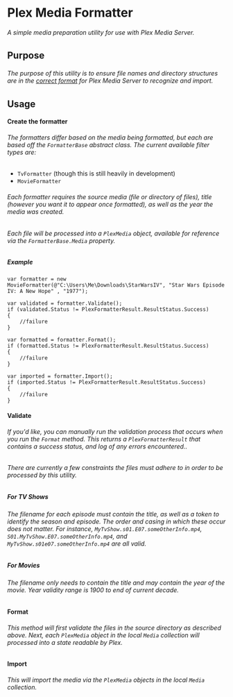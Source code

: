 # Plex Media Formatter

###### A simple media preparation utility for use with Plex Media Server.

## Purpose
###### The purpose of this utility is to ensure file names and directory structures are in the [correct format](https://support.plex.tv/hc/en-us/categories/200028098-Media-Preparation) for Plex Media Server to recognize and import.

## Usage
#### Create the formatter
###### The formatters differ based on the media being formatted, but each are based off the `FormatterBase` abstract class. The current available filter types are:
- `TvFormatter` (though this is still heavily in development)
- `MovieFormatter`

###### Each formatter requires the source media (file or directory of files), title (however you want it to appear once formatted), as well as the year the media was created.
###### Each file will be processed into a `PlexMedia` object, available for reference via the `FormatterBase.Media` property.
##### Example

```
var formatter = new MovieFormatter(@"C:\Users\Me\Downloads\StarWarsIV", "Star Wars Episode IV: A New Hope" , "1977");

var validated = formatter.Validate();
if (validated.Status != PlexFormatterResult.ResultStatus.Success)
{
    //failure
}

var formatted = formatter.Format();
if (formatted.Status != PlexFormatterResult.ResultStatus.Success)
{
    //failure
}

var imported = formatter.Import();
if (imported.Status != PlexFormatterResult.ResultStatus.Success)
{
    //failure
}
```

#### Validate
###### If you'd like, you can manually run the validation process that occurs when you run the `Format` method. This returns a `PlexFormatterResult` that contains a success status, and log of any errors encountered..

###### There are currently a few constraints the files must adhere to in order to be processed by this utility.

##### For TV Shows
###### The filename for each episode must contain the title, as well as a token to identify the season and episode. The order and casing in which these occur does not matter. For instance, `MyTvShow.s01.E07.someOtherInfo.mp4`, `S01.MyTvShow.E07.someOtherInfo.mp4`, and `MyTvShow.s01e07.someOtherInfo.mp4` are all valid.

##### For Movies
###### The filename only needs to contain the title and may contain the year of the movie. Year validity range is 1900 to end of current decade.

#### Format
###### This method will first validate the files in the source directory as described above. Next, each `PlexMedia` object in the local `Media` collection will processed into a state readable by Plex.

#### Import
###### This will import the media via the `PlexMedia` objects in the local `Media` collection.
